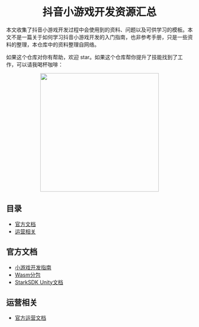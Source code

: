 <h1 align="center">抖音小游戏开发资源汇总</h1>

本文收集了抖音小游戏开发过程中会使用到的资料、问题以及可供学习的模板。本文不是一篇关于如何学习抖音小游戏开发的入门指南，也非参考手册，只是一些资料的整理，本仓库中的资料整理自网络。

如果这个仓库对你有帮助，欢迎 star。如果这个仓库帮你提升了技能找到了工作，可以请我喝杯咖啡：

<p align="center"><img src="http://freemanapp.com/zh/wp-content/uploads/2024/08/reward_qr.png" width="320" height="320" alt="" /></p>

## 目录
- [官方文档](#官方文档)
- [运营相关](#运营相关)

## 官方文档

- [小游戏开发指南](https://developer.open-douyin.com/docs/resource/zh-CN/mini-game/develop/guide/know)
- [Wasm分包](https://developer.open-douyin.com/docs/resource/zh-CN/mini-game/develop/guide/game-engine/rd-to-SCgame/open-capacity/performance-optimization/start-up/code-upload/sc_webgl_split)
- [StarkSDK Unity文档](https://bytedance.larkoffice.com/docx/doxcnTom4J47auHMnkjGYMBaNnZ)

## 运营相关

- [官方运营文档](https://developer.open-douyin.com/docs/resource/zh-CN/mini-game/operation1/ability/gain-user/start-up)
